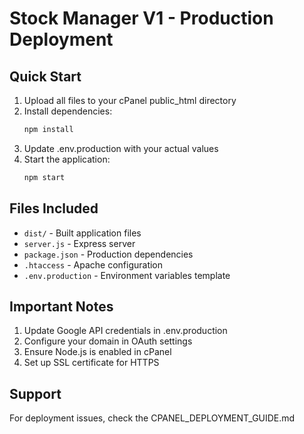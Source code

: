 # Stock Manager V1 - Production Deployment

## Quick Start

1. Upload all files to your cPanel public_html directory
2. Install dependencies:
   ```bash
   npm install
   ```
3. Update .env.production with your actual values
4. Start the application:
   ```bash
   npm start
   ```

## Files Included

- `dist/` - Built application files
- `server.js` - Express server
- `package.json` - Production dependencies
- `.htaccess` - Apache configuration
- `.env.production` - Environment variables template

## Important Notes

1. Update Google API credentials in .env.production
2. Configure your domain in OAuth settings
3. Ensure Node.js is enabled in cPanel
4. Set up SSL certificate for HTTPS

## Support

For deployment issues, check the CPANEL_DEPLOYMENT_GUIDE.md
